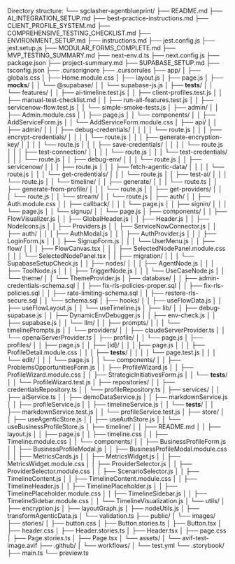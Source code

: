 Directory structure:
└── sgclasher-agentblueprint/
    ├── README.md
    ├── AI_INTEGRATION_SETUP.md
    ├── best-practice-instructions.md
    ├── CLIENT_PROFILE_SYSTEM.md
    ├── COMPREHENSIVE_TESTING_CHECKLIST.md
    ├── ENVIRONMENT_SETUP.md
    ├── instructions.md
    ├── jest.config.js
    ├── jest.setup.js
    ├── MODULAR_FORMS_COMPLETE.md
    ├── MVP_TESTING_SUMMARY.md
    ├── next-env.d.ts
    ├── next.config.js
    ├── package.json
    ├── project-summary.md
    ├── SUPABASE_SETUP.md
    ├── tsconfig.json
    ├── .cursorignore
    ├── .cursorrules
    ├── app/
    │   ├── globals.css
    │   ├── Home.module.css
    │   ├── layout.js
    │   ├── page.js
    │   ├── __mocks__/
    │   │   └── @supabase/
    │   │       └── supabase-js.js
    │   ├── __tests__/
    │   │   └── features/
    │   │       ├── ai-timeline.test.js
    │   │       ├── client-profiles.test.js
    │   │       ├── manual-test-checklist.md
    │   │       ├── run-all-features.test.js
    │   │       ├── servicenow-flow.test.js
    │   │       └── simple-smoke-tests.js
    │   ├── admin/
    │   │   ├── Admin.module.css
    │   │   ├── page.js
    │   │   └── components/
    │   │       ├── AddServiceForm.js
    │   │       └── AddServiceForm.module.css
    │   ├── api/
    │   │   ├── admin/
    │   │   │   ├── debug-credentials/
    │   │   │   │   └── route.js
    │   │   │   ├── encrypt-credentials/
    │   │   │   │   └── route.js
    │   │   │   ├── generate-encryption-key/
    │   │   │   │   └── route.js
    │   │   │   ├── save-credentials/
    │   │   │   │   └── route.js
    │   │   │   ├── test-connection/
    │   │   │   │   └── route.js
    │   │   │   └── test-credentials/
    │   │   │       └── route.js
    │   │   ├── debug-env/
    │   │   │   └── route.js
    │   │   ├── servicenow/
    │   │   │   ├── route.js
    │   │   │   ├── fetch-agentic-data/
    │   │   │   │   └── route.js
    │   │   │   └── get-credentials/
    │   │   │       └── route.js
    │   │   ├── test-ai/
    │   │   │   └── route.js
    │   │   └── timeline/
    │   │       ├── generate/
    │   │       │   └── route.ts
    │   │       ├── generate-from-profile/
    │   │       │   └── route.js
    │   │       ├── get-providers/
    │   │       │   └── route.js
    │   │       └── stream/
    │   │           └── route.js
    │   ├── auth/
    │   │   ├── Auth.module.css
    │   │   ├── callback/
    │   │   │   └── page.js
    │   │   ├── signin/
    │   │   │   └── page.js
    │   │   └── signup/
    │   │       └── page.js
    │   ├── components/
    │   │   ├── FlowVisualizer.js
    │   │   ├── GlobalHeader.js
    │   │   ├── Header.js
    │   │   ├── NodeIcons.js
    │   │   ├── Providers.js
    │   │   ├── ServiceNowConnector.js
    │   │   ├── auth/
    │   │   │   ├── AuthModal.js
    │   │   │   ├── AuthProvider.js
    │   │   │   ├── LoginForm.js
    │   │   │   ├── SignupForm.js
    │   │   │   └── UserMenu.js
    │   │   ├── flow/
    │   │   │   ├── FlowCanvas.tsx
    │   │   │   ├── SelectedNodePanel.module.css
    │   │   │   └── SelectedNodePanel.tsx
    │   │   ├── migration/
    │   │   │   └── SupabaseSetupCheck.js
    │   │   ├── nodes/
    │   │   │   ├── AgentNode.js
    │   │   │   ├── ToolNode.js
    │   │   │   ├── TriggerNode.js
    │   │   │   └── UseCaseNode.js
    │   │   └── theme/
    │   │       └── ThemeProvider.js
    │   ├── database/
    │   │   ├── admin-credentials-schema.sql
    │   │   ├── fix-rls-policies-proper.sql
    │   │   ├── fix-rls-policies.sql
    │   │   ├── rate-limiting-schema.sql
    │   │   ├── restore-rls-secure.sql
    │   │   └── schema.sql
    │   ├── hooks/
    │   │   ├── useFlowData.js
    │   │   ├── useFlowLayout.js
    │   │   └── useTimeline.js
    │   ├── lib/
    │   │   ├── debug-supabase.js
    │   │   ├── DynamicEnvDebugger.js
    │   │   ├── env-check.js
    │   │   ├── supabase.js
    │   │   └── llm/
    │   │       ├── prompts/
    │   │       │   └── timelinePrompts.js
    │   │       └── providers/
    │   │           ├── claudeServerProvider.ts
    │   │           └── openaiServerProvider.ts
    │   ├── profile/
    │   │   └── page.js
    │   ├── profiles/
    │   │   ├── page.js
    │   │   ├── [id]/
    │   │   │   ├── page.js
    │   │   │   ├── ProfileDetail.module.css
    │   │   │   ├── __tests__/
    │   │   │   │   └── page.test.js
    │   │   │   └── edit/
    │   │   │       └── page.js
    │   │   └── components/
    │   │       ├── ProblemsOpportunitiesForm.js
    │   │       ├── ProfileWizard.js
    │   │       ├── ProfileWizard.module.css
    │   │       ├── StrategicInitiativesForm.js
    │   │       └── __tests__/
    │   │           └── ProfileWizard.test.js
    │   ├── repositories/
    │   │   ├── credentialsRepository.ts
    │   │   └── profileRepository.ts
    │   ├── services/
    │   │   ├── aiService.ts
    │   │   ├── demoDataService.js
    │   │   ├── markdownService.js
    │   │   ├── profileService.js
    │   │   ├── timelineService.js
    │   │   └── __tests__/
    │   │       ├── markdownService.test.js
    │   │       └── profileService.test.js
    │   ├── store/
    │   │   ├── useAgenticStore.js
    │   │   ├── useAuthStore.js
    │   │   └── useBusinessProfileStore.js
    │   ├── timeline/
    │   │   ├── README.md
    │   │   ├── layout.js
    │   │   ├── page.js
    │   │   ├── timeline.css
    │   │   ├── Timeline.module.css
    │   │   └── components/
    │   │       ├── BusinessProfileForm.js
    │   │       ├── BusinessProfileModal.js
    │   │       ├── BusinessProfileModal.module.css
    │   │       ├── MetricsCards.js
    │   │       ├── MetricsWidget.js
    │   │       ├── MetricsWidget.module.css
    │   │       ├── ProviderSelector.js
    │   │       ├── ProviderSelector.module.css
    │   │       ├── ScenarioSelector.js
    │   │       ├── TimelineContent.js
    │   │       ├── TimelineContent.module.css
    │   │       ├── TimelineHeader.js
    │   │       ├── TimelinePlaceholder.js
    │   │       ├── TimelinePlaceholder.module.css
    │   │       ├── TimelineSidebar.js
    │   │       ├── TimelineSidebar.module.css
    │   │       └── TimelineVisualization.js
    │   └── utils/
    │       ├── encryption.js
    │       ├── layoutGraph.js
    │       ├── nodeUtils.js
    │       ├── transformAgenticData.js
    │       └── validation.ts
    ├── public/
    │   └── images/
    ├── stories/
    │   ├── button.css
    │   ├── Button.stories.ts
    │   ├── Button.tsx
    │   ├── header.css
    │   ├── Header.stories.ts
    │   ├── Header.tsx
    │   ├── page.css
    │   ├── Page.stories.ts
    │   ├── Page.tsx
    │   └── assets/
    │       └── avif-test-image.avif
    ├── .github/
    │   └── workflows/
    │       └── test.yml
    └── .storybook/
        ├── main.ts
        └── preview.ts
